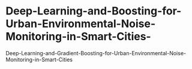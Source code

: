 # Deep-Learning-and-Boosting-for-Urban-Environmental-Noise-Monitoring-in-Smart-Cities-
Deep-Learning-and-Gradient-Boosting-for-Urban-Environmental-Noise-Monitoring-in-Smart-Cities
